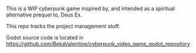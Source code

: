 This is a WIP cyberpunk game inspired by, and intended as a spiritual alternative prequel to, Deus Ex.

This repo tracks the project management stuff.

Godot source code is located in https://github.com/BekaValentine/cyberpunk_video_game_godot_repository